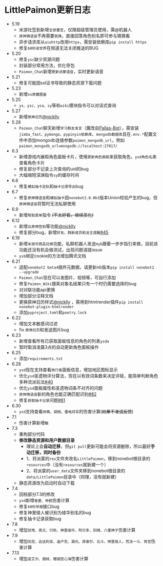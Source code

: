 # LittlePaimon更新日志

+ 5.19
  - 米游社签到新增`全部重签`，仅限超级管理员使用，需@机器人
  - `原神猜语音`不再需要`我猜`，直接回答角色别名即可参与猜猜看
  - 异步请求库从`aiohttp`改用`httpx`，需安装依赖库`pip install httpx`
  - 修复`60秒读世界`在频道无法关闭推送的BUG
+ 5.20
  - 修复`ysc`缺少资源问题
  - 封装部分常用方法，优化导包
  - `Paimon_Chat`新增`更新派蒙语音`，实时更新语音
+ 5.21
  - 修复可能因ssl证书导致的静态资源下载问题
+ 5.23
  - 新增`xx原魔图鉴`
+ 5.25
  - `ys、ysc、ysa、sy`等和`wiki`模块指令可以对话式查询
+ 5.27
  - 新增`原神日历`[@nicklly](https://github.com/nicklly)
+ 5.28
  - `Paimon_Chat`聊天新增`学习群友发言`（魔改自[Pallas-Bot](https://github.com/InvoluteHell/Pallas-Bot/tree/master/src/plugins/repeater)），需安装`jieba_fast、pymongo、pypinyin依赖库`、`mongodb数据库`且在`.env.*`配置文件中添加mongodb连接参数`paimon_mongodb_url`，例如`paimon_mongodb_url=mongodb://localhost:27017/`
+ 6.3
  - 新增游戏内展柜角色面板卡片，使用`更新角色面板`来获取角色，`ysd角色名`来查看角色卡片
  - 修复部分不记录上次查询的uid的bug
  - 大幅缩短深渊指令`sy`的缓存时间
+ 6.6
  - 修复`模拟抽卡定轨`和`抽卡记录导出`bug
+ 6.7
  - 修复`原神猜语音`和`模拟抽卡`因`nonebot2.0.0b3`版本Union校验产生的bug，但`原神猜语音`将暂时无法私聊使用
+ 6.9
  - 新增`帮助菜单`指令 ~~(不太好看，继续美化)~~
+ 6.12
  - 新增`云原神签到`等功能[@nicklly](https://github.com/nicklly)
  - 修复部分bug，新增`好友、群新成员和龙王提醒`[#45](https://github.com/CMHopeSunshine/LittlePaimon/issues/45)
+ 6.19
  - 新增`米游币商品兑换`功能，私聊机器人发送`myb`跟着一步步指引来做，目前该功能还没有机会做测试，出现问题请提issue
  - `ysb`绑定cookie的方法增加腾讯文档
+ 6.21
  - 适配`nonebot2 beta4`插件元数据，请更新nb版本`pip install nonebot2 --upgrade`
  - `Paimon_Chat`现在可以发图片、视频等，可自行添加
  - 修复`Paimon_Wiki`搜索对象名结果只有一个时仍需要选择的bug
  - 对对联功能api更换
  - 增加部分注释文档
  - 更换原神日历样式[@nicklly](https://github.com/nicklly) ，需用到htmlrender插件`pip install nonebot-plugin-htmlrender`
  - 添加`pyproject.toml`和`poetry.lock`
+ 6.22
  - 增加文本敏感词过滤
  - fix `原神日历`和发送图片bug
+ 6.23
  - 新增查看所有已获取面板信息的角色的列表`ysda`
  - 暂时取消凌晨3点的自动更新角色面板操作
+ 6.25
  - 添加`requirements.txt`
+ 6.28
  - `ysd`现在支持查看`旅行者`面板信息，增加地区图标显示
  - 优化`ysd`圣遗物评分算法，现在以有效词条数来决定评级，能简单判断角色多种流派玩法[#40](https://github.com/CMHopeSunshine/LittlePaimon/issues/40)
  - 优化`ysd`面板属性和圣遗物词条不对齐的问题
  - `原神猜语音`新的角色也能正确匹配识别[#82](https://github.com/CMHopeSunshine/LittlePaimon/pull/82)
  - 修复`获取抽卡记录`问题[#81](https://github.com/CMHopeSunshine/LittlePaimon/issues/81)
+ 6.30
  - `ysd`支持查看`钟离、胡桃、雷电将军`的伤害计算(~~如果不准请反馈~~)
+ 7.1
  - 伤害计算新增`魈`
+ 7.3
  - 重构部分代码
  - **修改静态资源和用户数据目录**
    - 理论上会**自动迁移**，但`git pull`更新可能会将资源删除，所以最好**手动迁移，同时备份**
    - 1、将派蒙的`res`文件夹改名`LittlePaimon`，移到nonebot根目录的`resources`中（没有`resources`就新建一个）
    - 2、将派蒙的`user_data`文件夹移到nonebot根目录的`data/LittlePaimon`目录中（同理，没有就新建）
  - 静态资源改为启动时自动下载
+ 7.4
  - 回档部分7.3的修改
  - `ysd`新增`香菱、申鹤`伤害计算
  - 修复`60秒早报`接口bug
  - 修复神里绫人被识别为绫华别名的bug
  - 修复抽卡记录获取bug
+ 7.8
  - 增加`甘雨、夜兰、行秋、神里绫华、阿贝多、刻晴、八重神子`伤害计算
+ 7.9
  - 增加`优菈、达达利亚、迪卢克、凝光、菲谢尔、北斗、神里绫人、荒泷一斗、宵宫`伤害计算
+ 7.13
  - 增加`诺艾尔、烟绯、珊瑚宫心海`伤害计算

